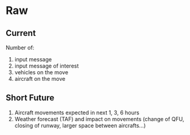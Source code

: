 
# Raw

## Current
Number of:
1. input message
2. input message of interest
3. vehicles on the move
4. aircraft on the move




## Short Future

1. Aircraft movements expected in next 1, 3, 6 hours
2. Weather forecast (TAF) and impact on movements (change of QFU, closing of runway, larger space between aircrafts...)

